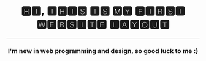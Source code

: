 <h1 align="center">🅷🅸, 🆃🅷🅸🆂 🅸🆂 🅼🆈 🅵🅸🆁🆂🆃 🆆🅴🅱🆂🅸🆃🅴 🅻🅰🆈🅾🆄🆃
</h1>
<hr>
<h3 align="center">I'm new in web programming and design, so good luck to me :)</h3>
